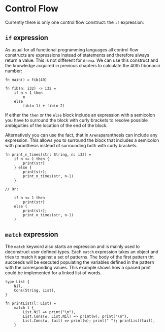 # Control Flow

Currently there is only one control flow construct: the `if` expression:

## `if` expression

As usual for all functional programming languages all control flow constructs
are expressions instead of statements and therefore always return a value. This
is not different for `Arena`. We can use this construct and the knowledge
acquired in previous chapters to calculate the 40th fibonacci number:

```
fn main() = fib(40)

fn fib(n: i32) -> i32 =
    if n < 1 then
        n
    else
        fib(n-1) + fib(n-2)
```

If either the `then` or the `else` block include an expression with a semicolon
you have to surround the block with curly brackets to resolve possible
ambiguities of the location of the end of the block.

Alternatively you can use the fact, that in `Arena`paranthesis can include any
expression. This allows you to surround the block that includes a semicolon with
paranthesis instead of surrounding both with curly brackets.

```
fn print_n_times(str: String, n: i32) =
    if n <= 1 then {
        print(str)
    } else {
        print(str);
        print_n_times(str, n-1)
    }

// Or:

    if n <= 1 then
        print(str)
    else (
        print(str);
        print_n_times(str, n-1)
    )
```

## `match` expression

The `match` keyword also starts an expression and is mainly used to deconstruct
user defined types. Each `match` expression takes an object and tries to match
it against a set of patterns. The body of the first pattern tht succeeds will
be executed populating the variables defined in the pattern with the
corresponding values. This example shows how a spaced print could be implemented for
a linked list of words.

```
type List {
    Nil,
    Cons(String, List),
}

fn printList(l: List) =
    match l {
        List.Nil => print("\n"),
        List.Cons(w, List.Nil) => print(w); print("\n"),
        List.Cons(w, tail) => print(w); print(" "); printList(tail),
    }
```
